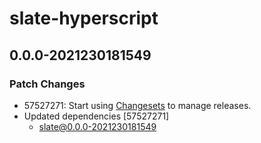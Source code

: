 # slate-hyperscript

## 0.0.0-2021230181549
### Patch Changes

- 57527271: Start using [Changesets](https://github.com/atlassian/changesets) to manage releases.
- Updated dependencies [57527271]
  - slate@0.0.0-2021230181549

